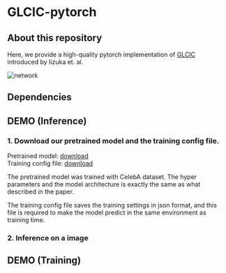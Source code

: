 # GLCIC-pytorch


## About this repository

Here, we provide a high-quality pytorch implementation of [GLCIC](http://hi.cs.waseda.ac.jp/~iizuka/projects/completion/data/completion_sig2017.pdf) introduced by Iizuka et. al.

![network](https://i.imgur.com/wOnxWNc.png "Network")

## Dependencies

## DEMO (Inference)

### 1. Download our pretrained model and the training config file.

Pretrained model: [download](https://home.com)  
Training config file: [download](https://hoge.com)  

The pretrained model was trained with CelebA dataset.
The hyper parameters and the model architecture is exactly the same
as what described in the paper.

The training config file saves the training settings in json format, and
this file is required to make the model predict in the same environment as training time.

### 2. Inference on a image

## DEMO (Training)
